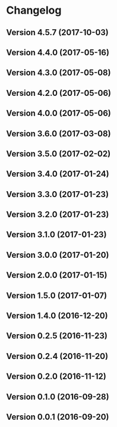 # Changelog



## Version 4.5.7 (2017-10-03)









## Version 4.4.0 (2017-05-16)









## Version 4.3.0 (2017-05-08)









## Version 4.2.0 (2017-05-06)









## Version 4.0.0 (2017-05-06)









## Version 3.6.0 (2017-03-08)









## Version 3.5.0 (2017-02-02)









## Version 3.4.0 (2017-01-24)









## Version 3.3.0 (2017-01-23)









## Version 3.2.0 (2017-01-23)









## Version 3.1.0 (2017-01-23)









## Version 3.0.0 (2017-01-20)









## Version 2.0.0 (2017-01-15)









## Version 1.5.0 (2017-01-07)









## Version 1.4.0 (2016-12-20)









## Version 0.2.5 (2016-11-23)









## Version 0.2.4 (2016-11-20)









## Version 0.2.0 (2016-11-12)









## Version 0.1.0 (2016-09-28)









## Version 0.0.1 (2016-09-20)









